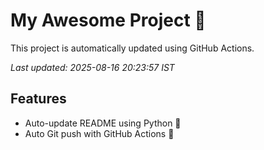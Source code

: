 # My Awesome Project 🚀

This project is automatically updated using GitHub Actions.

_Last updated: 2025-08-16 20:23:57 IST_

## Features
- Auto-update README using Python 🐍
- Auto Git push with GitHub Actions 🤖
